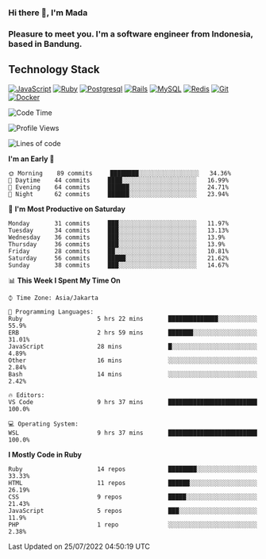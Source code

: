 ### Hi there 👋, I'm Mada
### Pleasure to meet you. I'm a software engineer from Indonesia, based in Bandung.

## Technology Stack

[![JavaScript](https://img.shields.io/badge/-JavaScript-%23F7DF1C?style=flat-square&logo=javascript&logoColor=000000&labelColor=%23F7DF1C&color=%23FFCE5A)](https://www.javascript.com/)
[![Ruby](https://img.shields.io/badge/Ruby-CC342D?style=flat-square&logo=ruby&logoColor=white)](https://www.ruby-lang.org/en/)
[![Postgresql](https://img.shields.io/badge/PostgreSQL-316192?style=flat-square&logo=postgresql&logoColor=ffffff)](https://www.postgresql.org/)
[![Rails](https://img.shields.io/badge/Ruby_on_Rails-CC0000?style=flat-square&logo=ruby-on-rails&logoColor=white)](https://rubyonrails.org/)
[![MySQL](https://img.shields.io/badge/-MySQL-4479A1?style=flat-square&logo=MySQL&logoColor=ffffff)](https://www.mysql.com/)
[![Redis](https://img.shields.io/badge/-Redis-DC382D?style=flat-square&logo=Redis&logoColor=ffffff)](https://redis.io/)
[![Git](https://img.shields.io/badge/-Git-%23F05032?style=flat-square&logo=git&logoColor=%23ffffff)](https://git-scm.com/)
[![Docker](https://img.shields.io/badge/-Docker-2496ED?style=flat-square&logo=docker&logoColor=ffffff)](https://www.docker.com/)
<!--
**madaarya/madaarya** is a ✨ _special_ ✨ repository because its `README.md` (this file) appears on your GitHub profile.

Here are some ideas to get you started:

- 🔭 I’m currently working on ...
- 🌱 I’m currently learning ...
- 👯 I’m looking to collaborate on ...
- 🤔 I’m looking for help with ...
- 💬 Ask me about ...
- 📫 How to reach me: ...
- 😄 Pronouns: ...
- ⚡ Fun fact: ...
-->
<!--START_SECTION:waka-->
![Code Time](http://img.shields.io/badge/Code%20Time-4%2C812%20hrs%2016%20mins-blue)

![Profile Views](http://img.shields.io/badge/Profile%20Views-1-blue)

![Lines of code](https://img.shields.io/badge/From%20Hello%20World%20I%27ve%20Written-1%20Million%20lines%20of%20code-blue)

**I'm an Early 🐤** 

```text
🌞 Morning    89 commits     ████████░░░░░░░░░░░░░░░░░   34.36% 
🌆 Daytime    44 commits     ████░░░░░░░░░░░░░░░░░░░░░   16.99% 
🌃 Evening    64 commits     ██████░░░░░░░░░░░░░░░░░░░   24.71% 
🌙 Night      62 commits     ██████░░░░░░░░░░░░░░░░░░░   23.94%

```
📅 **I'm Most Productive on Saturday** 

```text
Monday       31 commits     ███░░░░░░░░░░░░░░░░░░░░░░   11.97% 
Tuesday      34 commits     ███░░░░░░░░░░░░░░░░░░░░░░   13.13% 
Wednesday    36 commits     ███░░░░░░░░░░░░░░░░░░░░░░   13.9% 
Thursday     36 commits     ███░░░░░░░░░░░░░░░░░░░░░░   13.9% 
Friday       28 commits     ██░░░░░░░░░░░░░░░░░░░░░░░   10.81% 
Saturday     56 commits     █████░░░░░░░░░░░░░░░░░░░░   21.62% 
Sunday       38 commits     ███░░░░░░░░░░░░░░░░░░░░░░   14.67%

```


📊 **This Week I Spent My Time On** 

```text
⌚︎ Time Zone: Asia/Jakarta

💬 Programming Languages: 
Ruby                     5 hrs 22 mins       ██████████████░░░░░░░░░░░   55.9% 
ERB                      2 hrs 59 mins       ███████░░░░░░░░░░░░░░░░░░   31.01% 
JavaScript               28 mins             █░░░░░░░░░░░░░░░░░░░░░░░░   4.89% 
Other                    16 mins             ░░░░░░░░░░░░░░░░░░░░░░░░░   2.84% 
Bash                     14 mins             ░░░░░░░░░░░░░░░░░░░░░░░░░   2.42%

🔥 Editors: 
VS Code                  9 hrs 37 mins       █████████████████████████   100.0%

💻 Operating System: 
WSL                      9 hrs 37 mins       █████████████████████████   100.0%

```

**I Mostly Code in Ruby** 

```text
Ruby                     14 repos            ████████░░░░░░░░░░░░░░░░░   33.33% 
HTML                     11 repos            ██████░░░░░░░░░░░░░░░░░░░   26.19% 
CSS                      9 repos             █████░░░░░░░░░░░░░░░░░░░░   21.43% 
JavaScript               5 repos             ███░░░░░░░░░░░░░░░░░░░░░░   11.9% 
PHP                      1 repo              ░░░░░░░░░░░░░░░░░░░░░░░░░   2.38%

```



 Last Updated on 25/07/2022 04:50:19 UTC
<!--END_SECTION:waka-->
